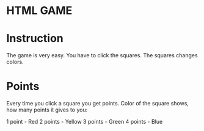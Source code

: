 # HTML GAME

# Instruction

The game is very easy. You have to click the squares.
The squares changes colors.

# Points

Every time you click a square you get points.
Color of the square shows, how many points it gives to you:

1 point - Red
2 points - Yellow
3 points - Green
4 points - Blue
